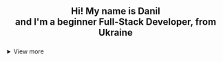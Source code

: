 <h2 align="center">Hi! My name is Danil <br>and I'm a beginner Full-Stack Developer, from Ukraine</h2>

###

<details>
<summary>View more</summary>

<div align="center">
  <img src="https://img.shields.io/static/v1?message=Gmail&logo=gmail&label=&color=D14836&logoColor=white&labelColor=&style=for-the-badge" height="25" alt="gmail logo"  />
  <a href="https://www.linkedin.com/in/danil-padashulia-bb6179286/" target="_blank">
    <img src="https://img.shields.io/static/v1?message=LinkedIn&logo=linkedin&label=&color=0077B5&logoColor=white&labelColor=&style=for-the-badge" height="25" alt="linkedin logo"  />
  </a>
  <a href="https://t.me/d_a_n_i_l_03" target="_blank">
    <img src="https://img.shields.io/static/v1?message=Telegram&logo=telegram&label=&color=2CA5E0&logoColor=white&labelColor=&style=for-the-badge" height="25" alt="telegram logo"  />
  </a>
</div>

	
###
	
<h3 align="left">Front-End</h3>
	
###
	

	
<div align="center">
	  <table align="center">
	  <tr>
		<td align="center">
			<a href="https://developer.mozilla.org/en-US/docs/Web/HTML" targer="_blank">
			   <img src="https://skillicons.dev/icons?i=html" height="50" alt="html5 logo" />
			</a>
		  	<br />
		  	HTML
		</td>
		<td align="center">
			<a href="https://developer.mozilla.org/en-US/docs/Web/CSS" targer="_blank">
		  <img src="https://skillicons.dev/icons?i=css" height="50" alt="css3 logo" />
		</a>
		  <br />
		  CSS
		</td>
		<td align="center">
			<a href="https://developer.mozilla.org/en-US/docs/Web/JavaScript" targer="_blank">
		  <img src="https://cdn.jsdelivr.net/gh/devicons/devicon/icons/javascript/javascript-original.svg" height="50" alt="javascript logo" />
			</a>
		  <br />
		  JavaScript
		</td>
		<td align="center">
			<a href="https://sass-lang.com/" targer="_blank">
		  <img src="https://cdn.jsdelivr.net/gh/devicons/devicon/icons/sass/sass-original.svg" height="50" alt="sass logo" />
		</a>
		  <br />
		  Sass
		</td>
		<td align="center">
			<a href="https://react.dev/" targer="_blank">
		  <img src="https://cdn.jsdelivr.net/gh/devicons/devicon/icons/react/react-original.svg" height="50" alt="react logo" />
			</a>
		  <br />
		  React
		</td>
		<td align="center">
			<a href="https://redux.js.org/" targer="_blank">
		  <img src="https://cdn.jsdelivr.net/gh/devicons/devicon/icons/redux/redux-original.svg" height="50" alt="redux logo" />
			</a>
		  <br />
		  Redux
		</td>
		<td align="center">
			<a href="https://nextjs.org/" targer="_blank">
		  <img src="https://skillicons.dev/icons?i=nextjs" height="50" alt="nextjs logo" />
			</a>
		  <br />
		  Next.js
		</td>
		<td align="center">
			<a href="https://getbootstrap.com/" targer="_blank">
		  <img src="https://cdn.jsdelivr.net/gh/devicons/devicon/icons/bootstrap/bootstrap-original.svg" height="50" alt="bootstrap logo" />
			</a>
		  <br />
		  Bootstrap
		</td>
		<td align="center">
			<a href="https://tailwindcss.com/" targer="_blank">
		  <img src="https://cdn.simpleicons.org/tailwindcss/06B6D4" height="50" alt="tailwindcss logo" />
			</a>
		  <br />
		  Tailwind
		</td>
	  </tr>
	</table>
	</div>
	
###
	
<h3 align="left">Back-End</h3>
	
###
	

	
<div align="center">
	  <table align="center">
		<tr>
		  <td align="center">
			<a href="https://www.typescriptlang.org/" target="_blank">
			<img src="https://cdn.jsdelivr.net/gh/devicons/devicon/icons/typescript/typescript-original.svg" height="50" alt="nodejs logo" />
			</a>
			<br/>TypeScript
		  </td>
		  <td align="center">
			<a href="https://nodejs.org/en" target="_blank">
			<img src="https://cdn.jsdelivr.net/gh/devicons/devicon/icons/nodejs/nodejs-original.svg" height="50" alt="nodejs logo" />
			</a>
			<br/>Node.js
		  </td>
		  <td align="center">
			<a href="https://nestjs.com/" target="_blank">
			<img src="https://cdn.jsdelivr.net/gh/devicons/devicon/icons/nestjs/nestjs-plain.svg" height="50" alt="nestjs logo" />
			</a>
			<br/>Nest.js
		  </td>
		  <td align="center">
			<a href="https://expressjs.com/" target="_blank">
			<img src="https://skillicons.dev/icons?i=express" height="50" alt="express logo" />
			</a>
			<br/>Express
		  </td>
		  <td align="center">
			<a href="https://www.mongodb.com/" target="_blank">
			<img src="https://cdn.jsdelivr.net/gh/devicons/devicon/icons/mongodb/mongodb-original.svg" height="50" alt="mongodb logo" />
			</a>
			<br/>MongoDB
		  </td>
		  <!-- <td align="center" >
			<img src="https://cdn.jsdelivr.net/gh/devicons/devicon/icons/postgresql/postgresql-original.svg" height="50" alt="postgresql logo" />
			<br/>PostgreSQL
		  </td> -->
		</tr>
	  </table>
	</div>
	
###
	
<h3 align="left">Other</h3>
	
###
	

	
<div align="center">
	  <table align="center">
		<tr>
		  <td align="center">
			<a href="https://git-scm.com/" target="_blank">
			<img src="https://cdn.jsdelivr.net/gh/devicons/devicon/icons/git/git-original.svg" height="50" alt="git logo" />
			</a>
			<br/>Git
		  </td>
		  <td align="center">
			<a href="https://github.com/" target="_blank">
			<img src="https://skillicons.dev/icons?i=github" height="50" alt="github logo" />
			</a>
			<br/>Github
		  </td>
		  <td align="center">
			<a href="https://webpack.js.org/" target="_blank">
			<img src="https://cdn.jsdelivr.net/gh/devicons/devicon/icons/webpack/webpack-original.svg" height="50" alt="webpack logo" />
			</a>
			<br/>Webpack
		  </td>
		  <td align="center">
			<a href="https://www.docker.com/" target="_blank">
			<img src="https://cdn.jsdelivr.net/gh/devicons/devicon/icons/docker/docker-original.svg" height="50" alt="docker logo" />
			</a>
			<br/>Docker
		  </td>
		  <td align="center">
			<a href="https://www.npmjs.com/" target="_blank">
			<img src="https://cdn.jsdelivr.net/gh/devicons/devicon/icons/npm/npm-original-wordmark.svg" height="50" alt="npm logo" />
			</a>
			<br/>Npm
		  </td>
		  <td align="center">
			<a href="https://yarnpkg.com/" target="_blank">
			<img src="https://cdn.jsdelivr.net/gh/devicons/devicon/icons/yarn/yarn-original.svg" height="50" alt="yarn logo" />
			</a>
			<br/>Yarn
		  </td>
		  <td align="center">
			<a href="https://www.figma.com/" target="_blank">
			<img src="https://cdn.jsdelivr.net/gh/devicons/devicon/icons/figma/figma-original.svg" height="50" alt="figma logo" />
			</a>
			<br/>Figma
		  </td>
		   <td align="center">
			<a href="https://www.postman.com/" target="_blank">
			<img src="https://user-images.githubusercontent.com/7853266/44114706-9c72dd08-9fd1-11e8-8d9d-6d9d651c75ad.png" height="50" alt="figma logo" />
			</a>
			<br/>Postman
		  </td>
		</tr>
	  </table>
	</div>
	

###

<p align="left"></p>

###

<p align="left"></p>

###
<br/>
<br/>
<br/>
<div align="center">
  <img src="https://streak-stats.demolab.com?user=w-develop-w&locale=en&mode=daily&theme=graywhite&hide_border=false&border_radius=5" height="150" alt="streak graph"  />
  <img src="https://github-readme-stats.vercel.app/api/top-langs?username=w-develop-w&locale=en&hide_title=false&layout=compact&card_width=320&langs_count=5&theme=graywhite&hide_border=false" height="150" alt="languages graph"  />
</div>

###
